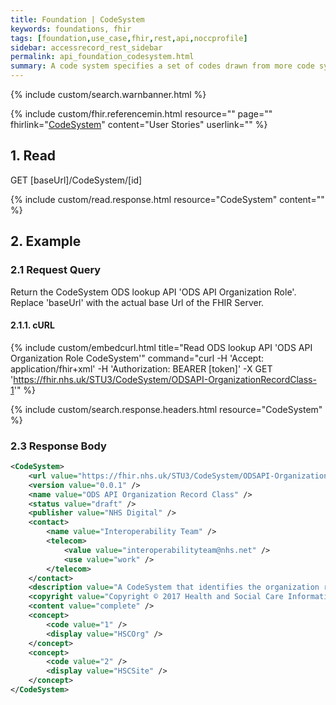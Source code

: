 ```yaml
---
title: Foundation | CodeSystem
keywords: foundations, fhir
tags: [foundation,use_case,fhir,rest,api,noccprofile]
sidebar: accessrecord_rest_sidebar
permalink: api_foundation_codesystem.html
summary: A code system specifies a set of codes drawn from more code systems.
---
```


{% include custom/search.warnbanner.html %}

{% include custom/fhir.referencemin.html resource="" page="" fhirlink="[CodeSystem](http://www.hl7.org/fhir/codesystem.html)" content="User Stories" userlink="" %}


## 1. Read ##

<div markdown="span" class="alert alert-success" role="alert">
GET [baseUrl]/CodeSystem/[id]</div>

{% include custom/read.response.html resource="CodeSystem" content="" %}

## 2. Example ##

### 2.1 Request Query ###

Return the CodeSystem ODS lookup API 'ODS API Organization Role'. Replace 'baseUrl' with the actual base Url of the FHIR Server.

#### 2.1.1. cURL ####

{% include custom/embedcurl.html title="Read ODS lookup API 'ODS API Organization Role CodeSystem'" command="curl -H 'Accept: application/fhir+xml' -H 'Authorization: BEARER [token]' -X GET  'https://fhir.nhs.uk/STU3/CodeSystem/ODSAPI-OrganizationRecordClass-1'" %}

{% include custom/search.response.headers.html resource="CodeSystem"  %}

### 2.3 Response Body ###

```xml
<CodeSystem>
    <url value="https://fhir.nhs.uk/STU3/CodeSystem/ODSAPI-OrganizationRecordClass-1" />
    <version value="0.0.1" />
    <name value="ODS API Organization Record Class" />
    <status value="draft" />
    <publisher value="NHS Digital" />
    <contact>
        <name value="Interoperability Team" />
        <telecom>
            <value value="interoperabilityteam@nhs.net" />
            <use value="work" />
        </telecom>
    </contact>
    <description value="A CodeSystem that identifies the organization record class." />
    <copyright value="Copyright © 2017 Health and Social Care Information Centre. NHS Digital is the trading name of the Health and Social Care Information Centre." />
    <content value="complete" />
    <concept>
        <code value="1" />
        <display value="HSCOrg" />
    </concept>
    <concept>
        <code value="2" />
        <display value="HSCSite" />
    </concept>
</CodeSystem>
```
